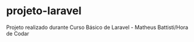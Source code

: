# projeto-laravel
Projeto realizado durante Curso Básico de Laravel - Matheus Battisti/Hora de Codar
